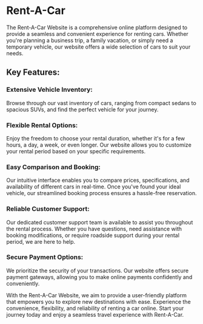 # Rent-A-Car 
The Rent-A-Car Website is a comprehensive online platform designed to provide a seamless and convenient experience for renting cars. Whether you're planning a business trip, a family vacation, or simply need a temporary vehicle, our website offers a wide selection of cars to suit your needs.

## Key Features:

### Extensive Vehicle Inventory: 
  Browse through our vast inventory of cars, ranging from compact sedans to spacious SUVs, and find the perfect vehicle for your journey.
### Flexible Rental Options: 
  Enjoy the freedom to choose your rental duration, whether it's for a few hours, a day, a week, or even longer. Our website allows you to customize your rental period based on your specific requirements.
### Easy Comparison and Booking: 
  Our intuitive interface enables you to compare prices, specifications, and availability of different cars in real-time. Once you've found your ideal vehicle, our streamlined booking process ensures a hassle-free reservation.
### Reliable Customer Support: 
  Our dedicated customer support team is available to assist you throughout the rental process. Whether you have questions, need assistance with booking modifications, or require roadside support during your rental period, we are here to help.
### Secure Payment Options: 
  We prioritize the security of your transactions. Our website offers secure payment gateways, allowing you to make online payments confidently and conveniently.
  
With the Rent-A-Car Website, we aim to provide a user-friendly platform that empowers you to explore new destinations with ease. Experience the convenience, flexibility, and reliability of renting a car online. Start your journey today and enjoy a seamless travel experience with Rent-A-Car.
